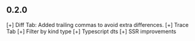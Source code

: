 ## 0.2.0

[+] Diff Tab: Added trailing commas to avoid extra differences.
[+] Trace Tab
[+] Filter by kind type
[+] Typescript dts
[+] SSR improvements
